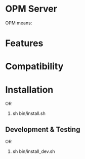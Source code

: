 OPM Server
==========================
OPM means:

# Features

# Compatibility

# Installation

OR

1. sh bin/install.sh

## Development & Testing

OR

1. sh bin/install_dev.sh
